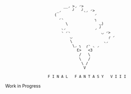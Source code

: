                               __◞ >◞ ◜> 
                           _◞     ╯   ╯◟◞ ◜> 
                          (                 ◜  
                            ◜◝              ╮ 
                               \              ◡) 
                             ◟◞             ◞ ╯ 
                             ◝ ◜◝              ◡ ◜> 
                                 ◡                ╭ ◜ 
                                 \              ◟◞ 
                                  \◞ ╮  ╭◝ ◟ ◞                  
                                    Ɛ>   <3     
                                     /   \ 
                                     \   / 
                                      \ /  
                                       V 

                       F I N A L   F A N T A S Y   V I I I 
                       
Work in Progress